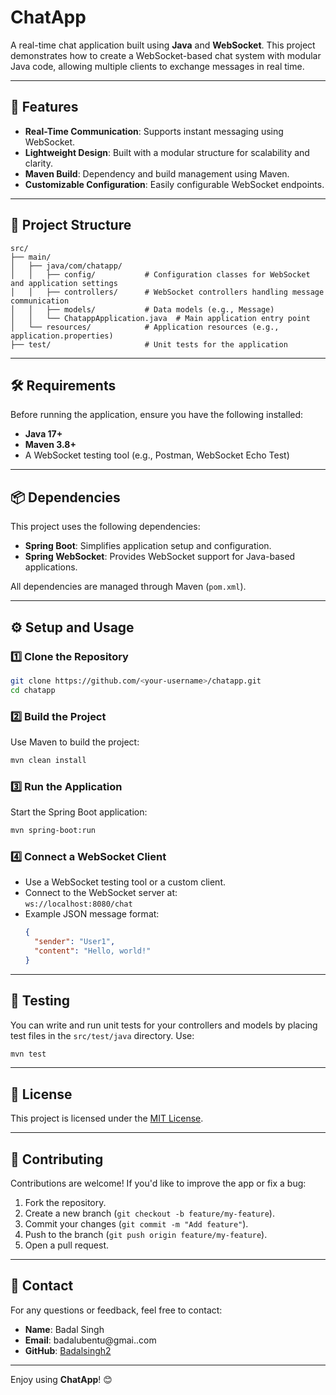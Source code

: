 # ChatApp

A real-time chat application built using **Java** and **WebSocket**. This project demonstrates how to create a WebSocket-based chat system with modular Java code, allowing multiple clients to exchange messages in real time.

---

## 🚀 Features
- **Real-Time Communication**: Supports instant messaging using WebSocket.
- **Lightweight Design**: Built with a modular structure for scalability and clarity.
- **Maven Build**: Dependency and build management using Maven.
- **Customizable Configuration**: Easily configurable WebSocket endpoints.

---

## 📂 Project Structure

```plaintext
src/
├── main/
│   ├── java/com/chatapp/
│   │   ├── config/           # Configuration classes for WebSocket and application settings
│   │   ├── controllers/      # WebSocket controllers handling message communication
│   │   ├── models/           # Data models (e.g., Message)
│   │   └── ChatappApplication.java  # Main application entry point
│   └── resources/            # Application resources (e.g., application.properties)
├── test/                     # Unit tests for the application
```

---

## 🛠 Requirements
Before running the application, ensure you have the following installed:
- **Java 17+**
- **Maven 3.8+**
- A WebSocket testing tool (e.g., Postman, WebSocket Echo Test)

---

## 📦 Dependencies
This project uses the following dependencies:
- **Spring Boot**: Simplifies application setup and configuration.
- **Spring WebSocket**: Provides WebSocket support for Java-based applications.

All dependencies are managed through Maven (`pom.xml`).

---

## ⚙️ Setup and Usage

### 1️⃣ Clone the Repository
```bash
git clone https://github.com/<your-username>/chatapp.git
cd chatapp
```

### 2️⃣ Build the Project
Use Maven to build the project:
```bash
mvn clean install
```

### 3️⃣ Run the Application
Start the Spring Boot application:
```bash
mvn spring-boot:run
```

### 4️⃣ Connect a WebSocket Client
- Use a WebSocket testing tool or a custom client.
- Connect to the WebSocket server at:  
  `ws://localhost:8080/chat`
- Example JSON message format:
  ```json
  {
    "sender": "User1",
    "content": "Hello, world!"
  }
  ```

---

## 🧪 Testing
You can write and run unit tests for your controllers and models by placing test files in the `src/test/java` directory. Use:
```bash
mvn test
```

---

## 📜 License
This project is licensed under the [MIT License](LICENSE).

---

## 🤝 Contributing
Contributions are welcome! If you'd like to improve the app or fix a bug:
1. Fork the repository.
2. Create a new branch (`git checkout -b feature/my-feature`).
3. Commit your changes (`git commit -m "Add feature"`).
4. Push to the branch (`git push origin feature/my-feature`).
5. Open a pull request.

---

## 📧 Contact
For any questions or feedback, feel free to contact:
- **Name**: Badal Singh  
- **Email**: badalubentu@gmai..com  
- **GitHub**: [Badalsingh2](https://github.com/Badalsingh2)

---

Enjoy using **ChatApp**! 😊
